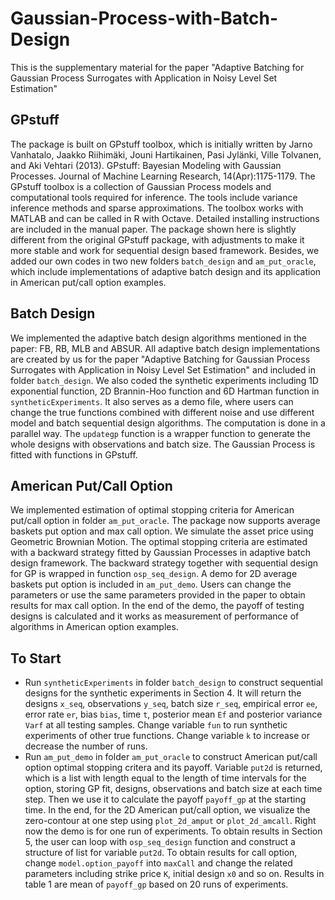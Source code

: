 # Gaussian-Process-with-Batch-Design
This is the supplementary material for the paper "Adaptive Batching for Gaussian Process Surrogates with Application in Noisy Level Set Estimation" 

## GPstuff
The package is built on GPstuff toolbox, which is initially written by Jarno Vanhatalo, Jaakko Riihimäki, Jouni Hartikainen, Pasi Jylänki, Ville Tolvanen, and Aki Vehtari (2013). GPstuff: Bayesian Modeling with Gaussian Processes. Journal of Machine Learning Research, 14(Apr):1175-1179. The GPstuff toolbox is a collection of Gaussian Process models and computational tools required for inference. The tools include variance inference methods and sparse approximations. The toolbox works with MATLAB and can be called in R with Octave. Detailed installing instructions are included in the manual paper. The package shown here is slightly different from the original GPstuff package, with adjustments to make it more stable and work for sequential design based framework. Besides, we added our own codes in two new folders `batch_design` and `am_put_oracle`, which include implementations of adaptive batch design and its application in American put/call option examples.

## Batch Design
We implemented the adaptive batch design algorithms mentioned in the paper: FB, RB, MLB and ABSUR. All adaptive batch design implementations are created by us for the paper "Adaptive Batching for Gaussian Process Surrogates with Application in Noisy Level Set Estimation" and included in folder `batch_design`. We also coded the synthetic experiments including 1D exponential function, 2D Brannin-Hoo function and 6D Hartman function in `syntheticExperiments`. It also serves as a demo file, where users can change the true functions combined with different noise and use different model and batch sequential design algorithms. The computation is done in a parallel way. The `updategp` function is a wrapper function to generate the whole designs with observations and batch size. The Gaussian Process is fitted with functions in GPstuff. 

## American Put/Call Option
We implemented estimation of optimal stopping criteria for American put/call option in folder `am_put_oracle`. The package now supports average baskets put option and max call option. We simulate the asset price using Geometric Brownian Motion. The optimal stopping criteria are estimated with a backward strategy fitted by Gaussian Processes in adaptive batch design framework. The backward strategy together with sequential design for GP is wrapped in function `osp_seq_design`. A demo for 2D average baskets put option is included in `am_put_demo`. Users can change the parameters or use the same parameters provided in the paper to obtain results for max call option. In the end of the demo, the payoff of testing designs is calculated and it works as measurement of performance of algorithms in American option examples.

## To Start
- Run `syntheticExperiments` in folder `batch_design` to construct sequential designs for the synthetic experiments in Section 4. It will return the designs `x_seq`, observations `y_seq`, batch size `r_seq`, empirical error `ee`, error rate `er`, bias `bias`, time `t`, posterior mean `Ef` and posterior variance `Varf` at all testing samples. Change variable `fun` to run synthetic experiments of other true functions. Change variable `k` to increase or decrease the number of runs.
- Run `am_put_demo` in folder `am_put_oracle` to construct American put/call option optimal stopping critera and its payoff. Variable `put2d` is returned, which is a list with length equal to the length of time intervals for the option, storing GP fit, designs, observations and batch size at each time step. Then we use it to calculate the payoff `payoff_gp` at the starting time. In the end, for the 2D American put/call option, we visualize the zero-contour at one step using `plot_2d_amput` or `plot_2d_amcall`. Right now the demo is for one run of experiments. To obtain results in Section 5, the user can loop with `osp_seq_design` function and construct a structure of list for variable `put2d`. To obtain results for call option, change `model.option_payoff` into `maxCall` and change the related parameters including strike price `K`, initial design `x0` and so on. Results in table 1 are mean of `payoff_gp` based on 20 runs of experiments.
